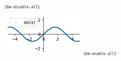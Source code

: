 `{bm-disable-all}`

![Graph(s) of sin(x)](calculus_1daf84c6322d6ff5252d45ebf414a783.png)
`{bm-enable-all}`

